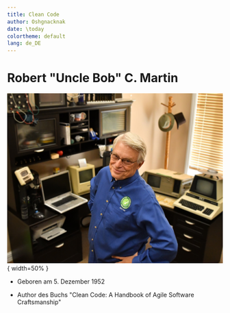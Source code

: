 ```yaml
---
title: Clean Code
author: Oshgnacknak
date: \today
colortheme: default
lang: de_DE
---
```


# Robert "Uncle Bob" C. Martin

![Robert C. Martin](./uncle-bob.jpg){ width=50% }

- Geboren am 5. Dezember 1952

- Author des Buchs "Clean Code: A Handbook of Agile Software Craftsmanship"
